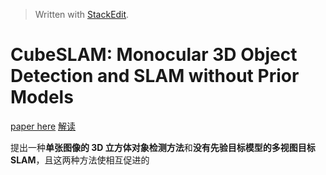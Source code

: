 ﻿


> Written with [StackEdit](https://stackedit.io/).
# CubeSLAM: Monocular 3D Object Detection and SLAM without Prior Models
[paper here](https://arxiv.org/pdf/1806.00557.pdf)
[解读](https://blog.csdn.net/wuyanmin1995/article/details/85202762)

提出一种**单张图像的 3D 立方体对象检测方法**和**没有先验目标模型的多视图目标SLAM**，且这两种方法使相互促进的
